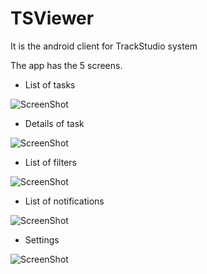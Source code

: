 # TSViewer
It is the android client for TrackStudio system

The app has the 5 screens.

- List of tasks

![ScreenShot](images/tasks.png)

- Details of task

![ScreenShot](images/details.png)

- List of filters

![ScreenShot](images/filters.png)

- List of notifications

![ScreenShot](images/notifications.png)

- Settings

![ScreenShot](images/settings.png)